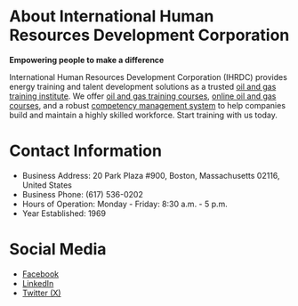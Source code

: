 # About International Human Resources Development Corporation

<strong>Empowering people to make a difference</strong>

International Human Resources Development Corporation (IHRDC) provides energy training and talent development solutions as a trusted <a href="https://ihrdc.com/">oil and gas training institute</a>. We offer <a href="https://ihrdc.com/instructional-programs/">oil and gas training courses</a>, <a href="https://ihrdc.com/e-learning-solutions/">online oil and gas courses</a>, and a robust <a href="https://ihrdc.com/competency-management/">competency management system</a> to help companies build and maintain a highly skilled workforce. Start training with us today.

# Contact Information

<ul><li>Business Address: 20 Park Plaza #900, Boston, Massachusetts 02116, United States</li>
<li>Business Phone: (617) 536-0202</li>
<li>Hours of Operation: Monday - Friday: 8:30 a.m. - 5 p.m.</li>
<li>Year Established: 1969</li></ul>

# Social Media

<ul><li><a href="https://www.facebook.com/ihrdctraining">Facebook</a></li>
<li><a href="https://www.linkedin.com/company/ihrdc">LinkedIn</a></li>
<li><a href="https://x.com/IHRDCTraining">Twitter (X)</a></li></ul>
